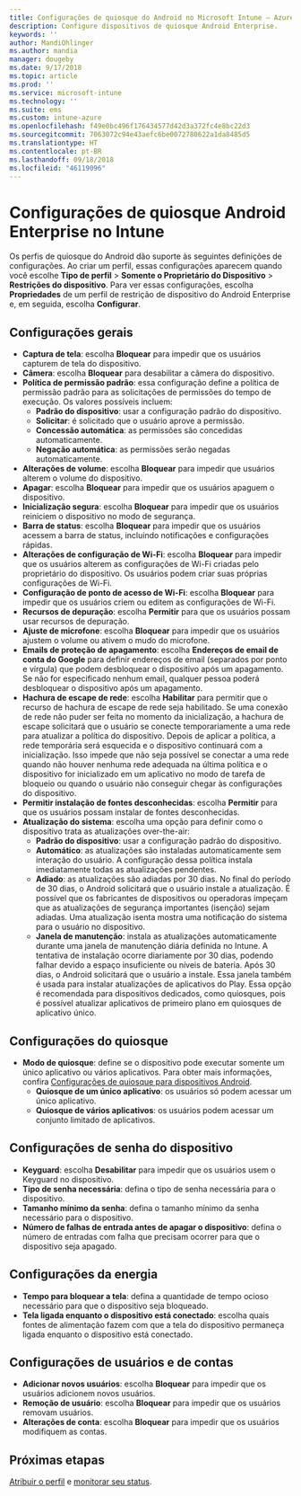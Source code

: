```yaml
---
title: Configurações de quiosque do Android no Microsoft Intune – Azure | Microsoft Docs
description: Configure dispositivos de quiosque Android Enterprise.
keywords: ''
author: MandiOhlinger
ms.author: mandia
manager: dougeby
ms.date: 9/17/2018
ms.topic: article
ms.prod: ''
ms.service: microsoft-intune
ms.technology: ''
ms.suite: ems
ms.custom: intune-azure
ms.openlocfilehash: f49e0bc496f176434577d42d3a372fc4e8bc22d3
ms.sourcegitcommit: 7063072c94e43aefc6be0072780622a1da8485d5
ms.translationtype: HT
ms.contentlocale: pt-BR
ms.lasthandoff: 09/18/2018
ms.locfileid: "46119096"
---
```

# <a name="android-enterprise-kiosk-settings-in-intune"></a>Configurações de quiosque Android Enterprise no Intune

Os perfis de quiosque do Android dão suporte às seguintes definições de configurações. Ao criar um perfil, essas configurações aparecem quando você escolhe **Tipo de perfil** > **Somente o Proprietário do Dispositivo** > **Restrições do dispositivo**. Para ver essas configurações, escolha **Propriedades** de um perfil de restrição de dispositivo do Android Enterprise e, em seguida, escolha **Configurar**.

## <a name="general-settings"></a>Configurações gerais

- **Captura de tela**: escolha **Bloquear** para impedir que os usuários capturem de tela do dispositivo.
- **Câmera**: escolha **Bloquear** para desabilitar a câmera do dispositivo.
- **Política de permissão padrão**: essa configuração define a política de permissão padrão para as solicitações de permissões do tempo de execução. Os valores possíveis incluem:
    - **Padrão do dispositivo**: usar a configuração padrão do dispositivo.
    - **Solicitar**: é solicitado que o usuário aprove a permissão.
    - **Concessão automática**: as permissões são concedidas automaticamente.
    - **Negação automática**: as permissões serão negadas automaticamente.
- **Alterações de volume**: escolha **Bloquear** para impedir que usuários alterem o volume do dispositivo.
- **Apagar**: escolha **Bloquear** para impedir que os usuários apaguem o dispositivo.
- **Inicialização segura**: escolha **Bloquear** para impedir que os usuários reiniciem o dispositivo no modo de segurança.
- **Barra de status**: escolha **Bloquear** para impedir que os usuários acessem a barra de status, incluindo notificações e configurações rápidas.
- **Alterações de configuração de Wi-Fi**: escolha **Bloquear** para impedir que os usuários alterem as configurações de Wi-Fi criadas pelo proprietário do dispositivo. Os usuários podem criar suas próprias configurações de Wi-Fi.
- **Configuração de ponto de acesso de Wi-Fi**: escolha **Bloquear** para impedir que os usuários criem ou editem as configurações de Wi-Fi.
- **Recursos de depuração**: escolha **Permitir** para que os usuários possam usar recursos de depuração.
- **Ajuste de microfone**: escolha **Bloquear** para impedir que os usuários ajustem o volume ou ativem o mudo do microfone.
- **Emails de proteção de apagamento**: escolha **Endereços de email de conta do Google** para definir endereços de email (separados por ponto e vírgula) que podem desbloquear o dispositivo após um apagamento. Se não for especificado nenhum email, qualquer pessoa poderá desbloquear o dispositivo após um apagamento.
- **Hachura de escape de rede**: escolha **Habilitar** para permitir que o recurso de hachura de escape de rede seja habilitado. Se uma conexão de rede não puder ser feita no momento da inicialização, a hachura de escape solicitará que o usuário se conecte temporariamente a uma rede para atualizar a política do dispositivo. Depois de aplicar a política, a rede temporária será esquecida e o dispositivo continuará com a inicialização. Isso impede que não seja possível se conectar a uma rede quando não houver nenhuma rede adequada na última política e o dispositivo for inicializado em um aplicativo no modo de tarefa de bloqueio ou quando o usuário não conseguir chegar às configurações do dispositivo.
- **Permitir instalação de fontes desconhecidas**: escolha **Permitir** para que os usuários possam instalar de fontes desconhecidas.
- **Atualização do sistema**: escolha uma opção para definir como o dispositivo trata as atualizações over-the-air:
    - **Padrão do dispositivo**: usar a configuração padrão do dispositivo.
    - **Automático**: as atualizações são instaladas automaticamente sem interação do usuário. A configuração dessa política instala imediatamente todas as atualizações pendentes.
    - **Adiado**: as atualizações são adiadas por 30 dias. No final do período de 30 dias, o Android solicitará que o usuário instale a atualização. É possível que os fabricantes de dispositivos ou operadoras impeçam que as atualizações de segurança importantes (isenção) sejam adiadas. Uma atualização isenta mostra uma notificação do sistema para o usuário no dispositivo. 
    - **Janela de manutenção**: instala as atualizações automaticamente durante uma janela de manutenção diária definida no Intune. A tentativa de instalação ocorre diariamente por 30 dias, podendo falhar devido a espaço insuficiente ou níveis de bateria. Após 30 dias, o Android solicitará que o usuário a instale. Essa janela também é usada para instalar atualizações de aplicativos do Play. Essa opção é recomendada para dispositivos dedicados, como quiosques, pois é possível atualizar aplicativos de primeiro plano em quiosques de aplicativo único. 

## <a name="kiosk-settings"></a>Configurações do quiosque

- **Modo de quiosque**: define se o dispositivo pode executar somente um único aplicativo ou vários aplicativos. Para obter mais informações, confira [Configurações de quiosque para dispositivos Android](android-kiosk-settings.md).
    - **Quiosque de um único aplicativo**: os usuários só podem acessar um único aplicativo.
    - **Quiosque de vários aplicativos**: os usuários podem acessar um conjunto limitado de aplicativos.

## <a name="device-password-settings"></a>Configurações de senha do dispositivo

- **Keyguard**: escolha **Desabilitar** para impedir que os usuários usem o Keyguard no dispositivo.
- **Tipo de senha necessária**: defina o tipo de senha necessária para o dispositivo.
- **Tamanho mínimo da senha**: defina o tamanho mínimo da senha necessário para o dispositivo.
- **Número de falhas de entrada antes de apagar o dispositivo**: defina o número de entradas com falha que precisam ocorrer para que o dispositivo seja apagado.

## <a name="power-settings"></a>Configurações da energia

- **Tempo para bloquear a tela**: defina a quantidade de tempo ocioso necessário para que o dispositivo seja bloqueado.
- **Tela ligada enquanto o dispositivo está conectado**: escolha quais fontes de alimentação fazem com que a tela do dispositivo permaneça ligada enquanto o dispositivo está conectado.

## <a name="users-and-accounts-settings"></a>Configurações de usuários e de contas

- **Adicionar novos usuários**: escolha **Bloquear** para impedir que os usuários adicionem novos usuários.
- **Remoção de usuário**: escolha **Bloquear** para impedir que os usuários removam usuários.
- **Alterações de conta**: escolha **Bloquear** para impedir que os usuários modifiquem as contas.

## <a name="next-steps"></a>Próximas etapas
[Atribuir o perfil](device-profile-assign.md) e [monitorar seu status](device-profile-monitor.md).




